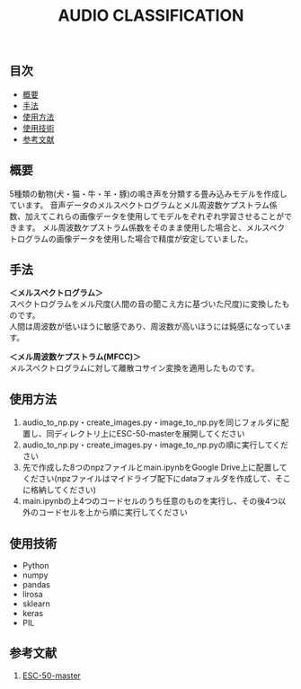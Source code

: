 <h1 align="center"> AUDIO CLASSIFICATION </h1> <br>

## 目次
- [概要](#概要)
- [手法](#手法)
- [使用方法](#使用方法)
- [使用技術](#使用技術)
- [参考文献](#参考文献)

## 概要
5種類の動物(犬・猫・牛・羊・豚)の鳴き声を分類する畳み込みモデルを作成しています。
音声データのメルスペクトログラムとメル周波数ケプストラム係数、加えてこれらの画像データを使用してモデルをぞれぞれ学習させることができます。
メル周波数ケプストラム係数をそのまま使用した場合と、メルスペクトログラムの画像データを使用した場合で精度が安定していました。

## 手法
**＜メルスペクトログラム＞**  
スペクトログラムをメル尺度(人間の音の聞こえ方に基づいた尺度)に変換したものです。  
人間は周波数が低いほうに敏感であり、周波数が高いほうには鈍感になっています。

**＜メル周波数ケプストラム(MFCC)＞**  
メルスペクトログラムに対して離散コサイン変換を適用したものです。


## 使用方法
1. audio_to_np.py・create_images.py・image_to_np.pyを同じフォルダに配置し、同ディレクトリ上にESC-50-masterを展開してください
1. audio_to_np.py・create_images.py・image_to_np.pyの順に実行してください
1. 先で作成した8つのnpzファイルとmain.ipynbをGoogle Drive上に配置してください(npzファイルはマイドライブ配下にdataフォルダを作成して、そこに格納してください)
1. main.ipynbの上4つのコードセルのうち任意のものを実行し、その後4つ以外のコードセルを上から順に実行してください

## 使用技術
- Python
- numpy
- pandas
- lirosa
- sklearn
- keras
- PIL

## 参考文献
1. <a href="https://github.com/karolpiczak/ESC-50">ESC-50-master</a>
